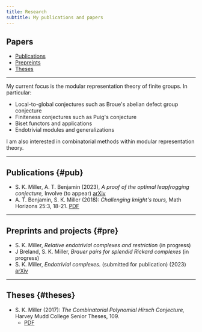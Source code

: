 ```yaml
---
title: Research
subtitle: My publications and papers
---
```


## Papers
- [Publications](#pub)
- [Prepreints](#pre)
- [Theses](#theses)

---

My current focus is the modular representation theory of finite groups. In particular:

- Local-to-global conjectures such as Broue's abelian defect group conjecture
- Finiteness conjectures such as Puig's conjecture
- Biset functors and applications
- Endotrivial modules and generalizations

I am also interested in combinatorial methods within modular representation theory.

---

## Publications {#pub}

- S. K. Miller, A. T. Benjamin (2023), *A proof of the optimal leapfrogging conjecture,* Involve (to appear) [arXiv](https://arxiv.org/abs/2110.08319) 
- A. T. Benjamin, S. K. Miller (2018): *Challenging knight's tours,* Math Horizons 25:3, 18-21. [PDF](https://math.hmc.edu/benjamin/wp-content/uploads/sites/5/2019/06/Challenging-Knight%E2%80%99s-Tours.pdf)

---

## Preprints and projects {#pre}

- S. K. Miller, *Relative endotrivial complexes and restriction* (in progress)
- J Breland, S. K. Miller, *Brauer pairs for splendid Rickard complexes* (in progress)
- S. K. Miller, *Endotrivial complexes.* (submitted for publication) (2023) [arXiv](https://arxiv.org/abs/2309.12138)

---

## Theses {#theses}

- S. K. Miller (2017): *The Combinatorial Polynomial Hirsch Conjecture,* Harvey Mudd College Senior Theses, 109.
  - [PDF](https://scholarship.claremont.edu/cgi/viewcontent.cgi?article=1096&context=hmc_theses)



